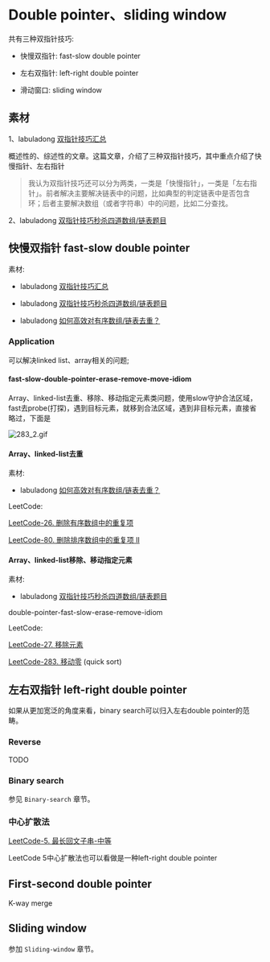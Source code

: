 # Double pointer、sliding window

共有三种双指针技巧:

- 快慢双指针: fast-slow double pointer

- 左右双指针: left-right double pointer 

- 滑动窗口: sliding window



## 素材

1、labuladong [双指针技巧汇总](https://mp.weixin.qq.com/s/yLc7-CZdti8gEMGWhd0JTg)

概述性的、综述性的文章。这篇文章，介绍了三种双指针技巧，其中重点介绍了快慢指针、左右指针

> 我认为双指针技巧还可以分为两类，一类是「快慢指针」，一类是「左右指针」。前者解决主要解决链表中的问题，比如典型的判定链表中是否包含环；后者主要解决数组（或者字符串）中的问题，比如二分查找。

2、labuladong [双指针技巧秒杀四道数组/链表题目](https://mp.weixin.qq.com/s/55UPwGL0-Vgdh8wUEPXpMQ) 



## 快慢双指针 fast-slow double pointer

素材: 

- labuladong [双指针技巧汇总](https://mp.weixin.qq.com/s/yLc7-CZdti8gEMGWhd0JTg) 

- labuladong  [双指针技巧秒杀四道数组/链表题目](https://mp.weixin.qq.com/s/55UPwGL0-Vgdh8wUEPXpMQ) 
- labuladong [如何高效对有序数组/链表去重？](https://mp.weixin.qq.com/s/6Eb7gKqNqXH9B0hSZvMs5A) 



### Application

可以解决linked list、array相关的问题;

#### fast-slow-double-pointer-erase-remove-move-idiom

Array、linked-list去重、移除、移动指定元素类问题，使用slow守护合法区域，fast去probe(打探)，遇到目标元素，就移到合法区域，遇到非目标元素，直接省略过，下面是



![283_2.gif](https://pic.leetcode-cn.com/36d1ac5d689101cbf9947465e94753c626eab7fcb736ae2175f5d87ebc85fdf0-283_2.gif)

#### Array、linked-list去重

素材: 

- labuladong [如何高效对有序数组/链表去重？](https://mp.weixin.qq.com/s/6Eb7gKqNqXH9B0hSZvMs5A) 

LeetCode: 

[LeetCode-26. 删除有序数组中的重复项](https://leetcode.cn/problems/remove-duplicates-from-sorted-array/) 

[LeetCode-80. 删除排序数组中的重复项 II](https://leetcode.cn/problems/remove-duplicates-from-sorted-array-ii/) 



#### Array、linked-list移除、移动指定元素

素材:

- labuladong  [双指针技巧秒杀四道数组/链表题目](https://mp.weixin.qq.com/s/55UPwGL0-Vgdh8wUEPXpMQ) 

double-pointer-fast-slow-erase-remove-idiom

LeetCode: 

[LeetCode-27. 移除元素](https://leetcode.cn/problems/remove-element/) 

[LeetCode-283. 移动零](https://leetcode.cn/problems/move-zeroes/)  (quick sort)



## 左右双指针 left-right double pointer 

如果从更加宽泛的角度来看，binary search可以归入左右double pointer的范畴。



### Reverse

TODO



### Binary search

参见 `Binary-search` 章节。

### 中心扩散法

[LeetCode-5. 最长回文子串-中等](https://leetcode.cn/problems/longest-palindromic-substring/) 

LeetCode 5中心扩散法也可以看做是一种left-right double pointer

## First-second double pointer

K-way merge



## Sliding window

参加 `Sliding-window` 章节。
